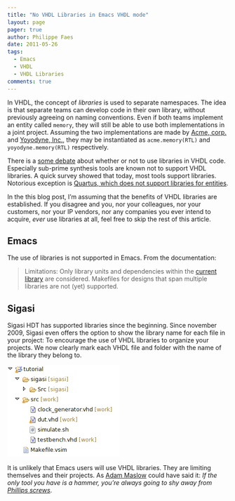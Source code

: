 ```yaml
---
title: "No VHDL Libraries in Emacs VHDL mode"
layout: page 
pager: true
author: Philippe Faes
date: 2011-05-26
tags: 
  - Emacs
  - VHDL
  - VHDL Libraries
comments: true
---
```

In VHDL, the concept of <em>libraries </em> is used to separate
namespaces. The idea is that separate teams can develop code in their
own library, without previously agreeing on naming conventions. Even if
both teams implement an entity called `memory`, they will
still be able to use both implementations in a joint project. Assuming
the two implementations are made by
<a href="http://en.wikipedia.org/wiki/Acme_Corporation">Acme, corp.</a>
and <a href="http://en.wikipedia.org/wiki/Yoyodyne">Yoyodyne, Inc.</a>,
they may be instantiated as `acme.memory(RTL)` and
`yoyodyne.memory(RTL)` respectively.

There is a
<a href="http://www.velocityreviews.com/forums/t522692-use-of-libraries.html">some
debate</a> about whether or not to use libraries in VHDL code.
Especially sub-prime synthesis tools are known not to support VHDL
libraries. A quick survey showed that today, most tools support
libraries. Notorious exception is
<a href="http://quartushelp.altera.com/9.1/mergedProjects/hdl/vhdl/vhdl_pro_libraries.htm">Quartus,
which does not support libraries for entities</a>.

In the this blog post, I’m assuming that the benefits of VHDL libraries
are established. If you disagree and you, nor your colleagues, nor your
customers, nor your IP vendors, nor any companies you ever intend to
acquire, <em>ever</em> use libraries at all, feel free to skip the rest
of this article.

## Emacs
The use of libraries is not supported in Emacs. From the documentation:

> Limitations: Only library units and dependencies within the [current library](/tech/work-not-vhdl-library.html) are considered. Makefiles for designs that span multiple libraries are not (yet) supported.

## Sigasi
Sigasi HDT has supported libraries since the beginning. Since november
2009, Sigasi even offers the option to show the library name for each
file in your project:
To encourage the use of VHDL libraries to organize your projects. We now
clearly mark each VHDL file and folder with the name of the library they
belong to.

![](images/project_explorer_library_decorator.png)

It is unlikely that Emacs users will use VHDL libraries. They are
limiting themselves and their projects. As
<a href="http://en.wikipedia.org/wiki/Law_of_the_instrument">Adam
Maslow</a> could have said it: <em>If the only tool you have is a
hammer, you’re always going to shy away from
<a href="http://en.wikipedia.org/wiki/Phillips_screw">Phillips
screws</a></em>.
